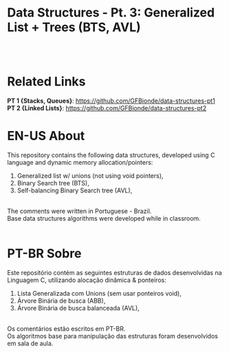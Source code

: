 # Data Structures - Pt. 3: Generalized List + Trees (BTS, AVL)
<br/><br/>

# Related Links
**PT 1 {Stacks, Queues}**: https://github.com/GFBionde/data-structures-pt1
<br/>**PT 2 {Linked Lists}**: https://github.com/GFBionde/data-structures-pt2
<br/>

# EN-US About
This repository contains the following data structures, developed using C language and dynamic memory allocation/pointers:
<br/>
1. Generalized list w/ unions (not using void pointers),<br/>
2. Binary Search tree (BTS),<br/>
3. Self-balancing Binary Search tree (AVL),<br/>
<br/>
The comments were written in Portuguese - Brazil.<br/>
Base data structures algorithms were developed while in classroom.
<br/><br/>

# PT-BR Sobre 
Este repositório contém as seguintes estruturas de dados desenvolvidas na Linguagem C, utilizando alocação dinâmica & ponteiros:
<br/> 
1. Lista Generalizada com Unions (sem usar ponteiros void), <br/> 
2. Árvore Binária de busca (ABB),<br/>
3. Árvore Binária de busca balanceada (AVL),<br/>
<br/>
Os comentários estão escritos em PT-BR.<br/>
Os algoritmos base para manipulação das estruturas foram desenvolvidos em sala de aula.
<br/><br/>
